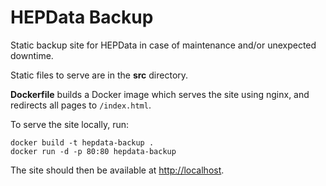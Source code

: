 HEPData Backup
=============

Static backup site for HEPData in case of maintenance and/or unexpected
downtime.

Static files to serve are in the **src** directory.

**Dockerfile** builds a Docker image which serves the site using nginx, and redirects all pages to `/index.html`.

To serve the site locally, run:

```
docker build -t hepdata-backup .
docker run -d -p 80:80 hepdata-backup
```

The site should then be available at [http://localhost](http://localhost/).
